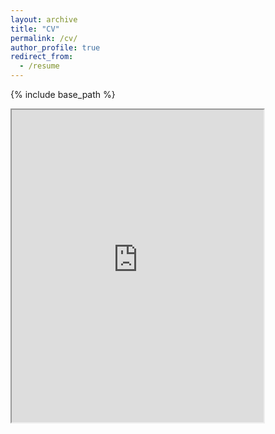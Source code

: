 ```yaml
---
layout: archive
title: "CV"
permalink: /cv/
author_profile: true
redirect_from:
  - /resume
---
```


{% include base_path %}
<iframe src="http://invisib1eman.github.io/Dingwen-Qian.github.io/files/CV_Dingwen_Qian.pdf" width="80%" height="500px"> This browser does not support PDFs. Please download the PDF to view it: <a href="http://invisib1eman.github.io/Dingwen-Qian.github.io/files/CV_Dingwen_Qian.pdf">Download PDF</a>. </iframe>
